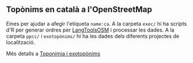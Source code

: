 ## Topònims en català a l'OpenStreetMap

Eines per ajudar a afegir l'etiqueta ```name:ca```. A la carpeta ```exec/``` hi ha scripts d'R per generar ordres per [LangToolsOSM](https://github.com/OSM-Catalan/LangToolsOSM) i processar les dades. A la carpeta ```ppcc/``` i ```exotopònims/``` hi ha les dades dels diferents projectes de localització.

Més detalls a [Toponímia i exotopònims](https://wiki.openstreetmap.org/wiki/WikiProject_Catalan/Topon%C3%ADmia_i_exotop%C3%B2nims)
